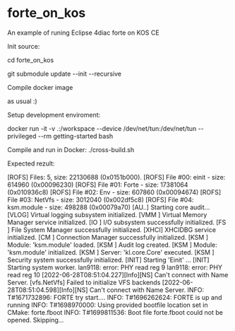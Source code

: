 # forte_on_kos
An example of runing Eclipse 4diac forte on KOS CE


Init source:


cd forte_on_kos

git submodule update --init --recursive


Compile docker image

as usual :)


Setup development enviroment:

docker run -it -v .:/workspace --device /dev/net/tun:/dev/net/tun --privileged --rm getting-started bash


Compile and run in Docker:
./cross-build.sh


Expected rezult:

[ROFS] Files: 5, size: 22130688 (0x0151b000).
[ROFS] File #00: einit            - size:   614960 (0x00096230)
[ROFS] File #01: Forte            - size: 17381064 (0x010936c8)
[ROFS] File #02: Env              - size:   607860 (0x00094674)
[ROFS] File #03: NetVfs           - size:  3012040 (0x002df5c8)
[ROFS] File #04: ksm.module       - size:   498288 (0x00079a70)
[AU..] Starting core audit...
[VLOG] Virtual logging subsystem initialized.
[VMM ] Virtual Memory Manager service initialized.
[IO  ] I/O subsystem successfully initialized.
[FS  ] File System Manager successfully initialized.
[XHCI] XHCIDBG service initialized.
[CM  ] Connection Manager successfully initialized.
[KSM ] Module: 'ksm.module' loaded.
[KSM ] Audit log created.
[KSM ] Module: 'ksm.module' initialized.
[KSM ] Server: 'kl.core.Core' executed.
[KSM ] Security system successfully initialized.
[INIT] Starting 'Einit' ...
[INIT] Starting system worker.
lan9118: error: PHY read reg 9
lan9118: error: PHY read reg 10
[2022-06-28T08:51:04.227][Info][NS] Can't connect with Name Server.
[vfs.NetVfs] Failed to initialize VFS backends
[2022-06-28T08:51:04.598][Info][NS] Can't connect with Name Server.
INFO: T#1671732896: FORTE try start....
INFO: T#1696262624: FORTE is up and running
INFO: T#1698970000: Using provided bootfile location set in CMake: forte.fboot
INFO: T#1699811536: Boot file forte.fboot could not be opened. Skipping...



